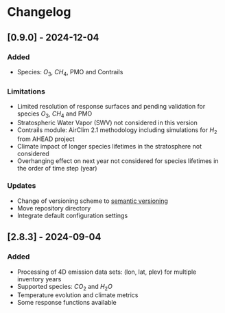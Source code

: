 # Changelog

## [0.9.0] - 2024-12-04

### Added

- Species: $O_3$, $CH_4$, PMO and Contrails

### Limitations

- Limited resolution of response surfaces and pending validation for species $O_3$, $CH_4$ and PMO
- Stratospheric Water Vapor (SWV) not considered in this version
- Contrails module: AirClim 2.1 methodology including simulations for $H_2$ from AHEAD project
- Climate impact of longer species lifetimes in the stratosphere not considered
- Overhanging effect on next year not considered for species lifetimes in the order of time step (year)

### Updates

- Change of versioning scheme to [semantic versioning](https://semver.org/)
- Move repository directory
- Integrate default configuration settings

## [2.8.3] - 2024-09-04

### Added

- Processing of 4D emission data sets: (lon, lat, plev) for multiple inventory years
- Supported species: $CO_2$ and $H_2O$
- Temperature evolution and climate metrics
- Some response functions available